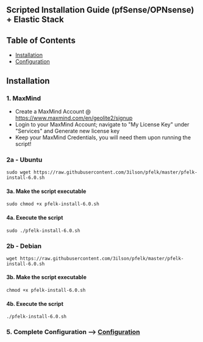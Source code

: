 ## Scripted Installation Guide (pfSense/OPNsense) + Elastic Stack 

## Table of Contents
- [Installation](#installation)
- [Configuration](#configuration)

## Installation

### 1. MaxMind
- Create a MaxMind Account @ https://www.maxmind.com/en/geolite2/signup
- Login to your MaxMind Account; navigate to "My License Key" under "Services" and Generate new license key
- Keep your MaxMind Credentials, you will need them upon running the script!

### 2a - Ubuntu 
```
sudo wget https://raw.githubusercontent.com/3ilson/pfelk/master/pfelk-install-6.0.sh
```
#### 3a. Make the script executable 
```
sudo chmod +x pfelk-install-6.0.sh
```
#### 4a. Execute the script 
```
sudo ./pfelk-install-6.0.sh
```
### 2b - Debian 
```
wget https://raw.githubusercontent.com/3ilson/pfelk/master/pfelk-install-6.0.sh
```
#### 3b. Make the script executable 
```
chmod +x pfelk-install-6.0.sh
```
#### 4b. Execute the script 
```
./pfelk-install-6.0.sh
```

### 5. Complete Configuration --> [Configuration](configuration.md)
